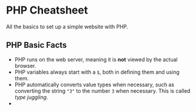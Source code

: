 # PHP Cheatsheet
All the basics to set up a simple website with PHP.

## PHP Basic Facts
* PHP runs on the web server, meaning it is **not** viewed by the actual browser.
* PHP variables always start with a `$`, both in defining them and using them.
* PHP automatically converts value types when necessary, such as converting the string `"3"` to the number `3` when necessary. This is called *type juggling*.
* 
